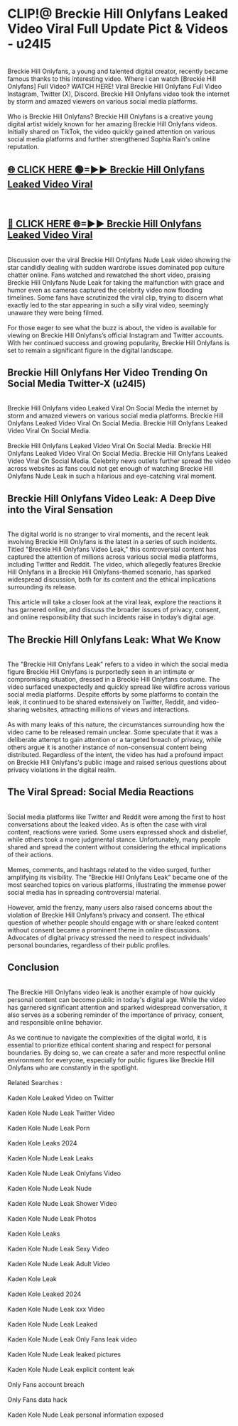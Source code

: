 # CLIP!@ Breckie Hill Onlyfans Leaked Video Viral Full Update Pict & Videos - u24l5
<br>
Breckie Hill Onlyfans, a young and talented digital creator, recently became famous thanks to this interesting video. Where i can watch [Breckie Hill Onlyfans] Full Video? WATCH HERE! Viral Breckie Hill Onlyfans Full Video Instagram, Twitter (X), Discord. Breckie Hill Onlyfans video took the internet by storm and amazed viewers on various social media platforms.
<br><br>
Who is Breckie Hill Onlyfans? Breckie Hill Onlyfans is a creative young digital artist widely known for her amazing Breckie Hill Onlyfans videos. Initially shared on TikTok, the video quickly gained attention on various social media platforms and further strengthened Sophia Rain's online reputation.
<br>
<h2><a href="https://bestclip.site?title=Breckie_Hill_Onlyfans">🌐 CLICK HERE 🟢=►► Breckie Hill Onlyfans Leaked Video Viral</a></h2>
<br>
<h2><a href="https://bestclip.site?title=Breckie_Hill_Onlyfans">🔴 CLICK HERE 🌐=►► Breckie Hill Onlyfans Leaked Video Viral</a></h2>
<br>
Discussion over the viral Breckie Hill Onlyfans Nude Leak video showing the star candidly dealing with sudden wardrobe issues dominated pop culture chatter online. Fans watched and rewatched the short video, praising Breckie Hill Onlyfans Nude Leak for taking the malfunction with grace and humor even as cameras captured the celebrity video now flooding timelines. Some fans have scrutinized the viral clip, trying to discern what exactly led to the star appearing in such a silly viral video, seemingly unaware they were being filmed.
<br><br>
For those eager to see what the buzz is about, the video is available for viewing on Breckie Hill Onlyfans’s official Instagram and Twitter accounts. With her continued success and growing popularity, Breckie Hill Onlyfans is set to remain a significant figure in the digital landscape.
<br>
<h2>Breckie Hill Onlyfans Her Video Trending On Social Media Twitter-X (u24l5)</h2>
<br>
Breckie Hill Onlyfans video Leaked Viral On Social Media the internet by storm and amazed viewers on various social media platforms. Breckie Hill Onlyfans Leaked Video Viral On Social Media. Breckie Hill Onlyfans Leaked Video Viral On Social Media.
<br><br>
Breckie Hill Onlyfans Leaked Video Viral On Social Media. Breckie Hill Onlyfans Leaked Video Viral On Social Media. Breckie Hill Onlyfans Leaked Video Viral On Social Media. Celebrity news outlets further spread the video across websites as fans could not get enough of watching Breckie Hill Onlyfans Nude Leak in such a hilarious and eye-catching viral moment.
<br>
<h2>Breckie Hill Onlyfans Video Leak: A Deep Dive into the Viral Sensation</h2>
<br>
The digital world is no stranger to viral moments, and the recent leak involving Breckie Hill Onlyfans is the latest in a series of such incidents. Titled "Breckie Hill Onlyfans Video Leak," this controversial content has captured the attention of millions across various social media platforms, including Twitter and Reddit. The video, which allegedly features Breckie Hill Onlyfans in a Breckie Hill Onlyfans-themed scenario, has sparked widespread discussion, both for its content and the ethical implications surrounding its release.
<br><br>
This article will take a closer look at the viral leak, explore the reactions it has garnered online, and discuss the broader issues of privacy, consent, and online responsibility that such incidents raise in today’s digital age.
<br>
<h2>The Breckie Hill Onlyfans Leak: What We Know</h2>
<br>
The "Breckie Hill Onlyfans Leak" refers to a video in which the social media figure Breckie Hill Onlyfans is purportedly seen in an intimate or compromising situation, dressed in a Breckie Hill Onlyfans costume. The video surfaced unexpectedly and quickly spread like wildfire across various social media platforms. Despite efforts by some platforms to contain the leak, it continued to be shared extensively on Twitter, Reddit, and video-sharing websites, attracting millions of views and interactions.
<br><br>
As with many leaks of this nature, the circumstances surrounding how the video came to be released remain unclear. Some speculate that it was a deliberate attempt to gain attention or a targeted breach of privacy, while others argue it is another instance of non-consensual content being distributed. Regardless of the intent, the video has had a profound impact on Breckie Hill Onlyfans's public image and raised serious questions about privacy violations in the digital realm.
<br>
<h2>The Viral Spread: Social Media Reactions</h2>
<br>
Social media platforms like Twitter and Reddit were among the first to host conversations about the leaked video. As is often the case with viral content, reactions were varied. Some users expressed shock and disbelief, while others took a more judgmental stance. Unfortunately, many people shared and spread the content without considering the ethical implications of their actions.
<br><br>
Memes, comments, and hashtags related to the video surged, further amplifying its visibility. The "Breckie Hill Onlyfans Leak" became one of the most searched topics on various platforms, illustrating the immense power social media has in spreading controversial material.
<br><br>
However, amid the frenzy, many users also raised concerns about the violation of Breckie Hill Onlyfans’s privacy and consent. The ethical question of whether people should engage with or share leaked content without consent became a prominent theme in online discussions. Advocates of digital privacy stressed the need to respect individuals' personal boundaries, regardless of their public profiles.
<br>
<h2>Conclusion</h2>
<br>
The Breckie Hill Onlyfans video leak is another example of how quickly personal content can become public in today's digital age. While the video has garnered significant attention and sparked widespread conversation, it also serves as a sobering reminder of the importance of privacy, consent, and responsible online behavior.
<br><br>
As we continue to navigate the complexities of the digital world, it is essential to prioritize ethical content sharing and respect for personal boundaries. By doing so, we can create a safer and more respectful online environment for everyone, especially for public figures like Breckie Hill Onlyfans who are constantly in the spotlight.
<br><br>
Related Searches :
<br><br>
Kaden Kole Leaked Video on Twitter
<br><br>
Kaden Kole Nude Leak Twitter Video
<br><br>
Kaden Kole Nude Leak Porn
<br><br>
Kaden Kole Leaks 2024
<br><br>
Kaden Kole Nude Leak Leaks
<br><br>
Kaden Kole Nude Leak Onlyfans Video
<br><br>
Kaden Kole Nude Leak Nude
<br><br>
Kaden Kole Nude Leak Shower Video
<br><br>
Kaden Kole Nude Leak Photos
<br><br>
Kaden Kole Leaks
<br><br>
Kaden Kole Nude Leak Sexy Video
<br><br>
Kaden Kole Nude Leak Adult Video
<br><br>
Kaden Kole Leak
<br><br>
Kaden Kole Leaked 2024
<br><br>
Kaden Kole Nude Leak xxx Video
<br><br>
Kaden Kole Nude Leak Leaked
<br><br>
Kaden Kole Nude Leak Only Fans leak video
<br><br>
Kaden Kole Nude Leak leaked pictures
<br><br>
Kaden Kole Nude Leak explicit content leak
<br><br>
Only Fans account breach
<br><br>
Only Fans data hack
<br><br>
Kaden Kole Nude Leak personal information exposed